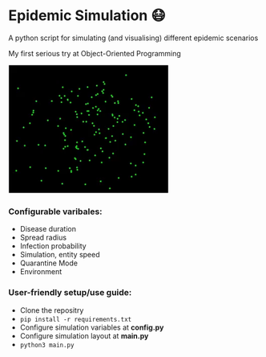 # Epidemic Simulation 😷

A python script for simulating (and visualising) different epidemic scenarios

My first serious try at Object-Oriented Programming

![](https://github.com/GoracioNewport/sirSimulation/raw/master/simulation.gif)

### Configurable varibales:
- Disease duration
- Spread radius
- Infection probability
- Simulation, entity speed
- Quarantine Mode
- Environment

### User-friendly setup/use guide: 

- Clone the repositry
- `pip install -r requirements.txt`
- Configure simulation variables at **config.py**
- Configure simulation layout at **main.py**
- `python3 main.py`
